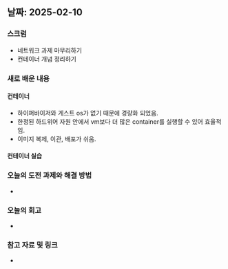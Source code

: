 ## 날짜: 2025-02-10

### 스크럼
- 네트워크 과제 마무리하기
- 컨테이너 개념 정리하기

### 새로 배운 내용
#### 컨테이너
- 하이퍼바이저와 게스트 os가 없기 때문에 경량화 되었음.
- 한정된 하드위어 자원 안에서 vm보다 더 많은 container를 실행할 수 있어 효율적임.
- 이미지 복제, 이관, 배포가 쉬움.
#### 컨테이너 실습

### 오늘의 도전 과제와 해결 방법
- 

### 오늘의 회고
- 

### 참고 자료 및 링크
- 
